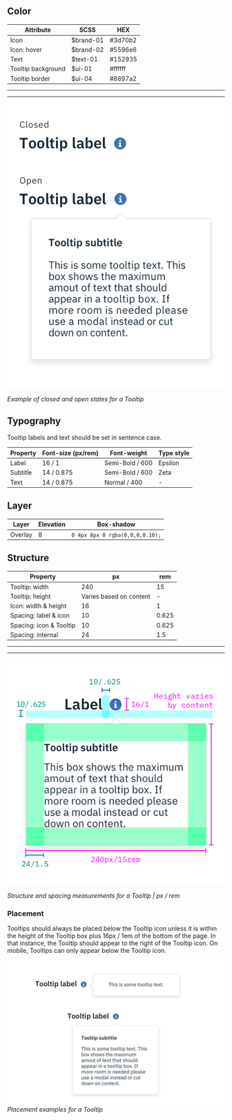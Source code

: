 ## Color

| Attribute              | SCSS      | HEX       |
|--------------------|-----------|-----------|
| Icon               | $brand-01 | #3d70b2   |
| Icon: hover        | $brand-02 | #5596e6   |
| Text               | $text-01  | #152935   |
| Tooltip background | $ui-01    | #ffffff   |
| Tooltip border     | $ui-04    | #8897a2   |

---
***
>  
![Closed and open states for a Tooltip](images/tooltip-style-1.png)

_Example of closed and open states for a Tooltip_

## Typography

Tooltip labels and text should be set in sentence case.

| Property | Font-size (px/rem)     | Font-weight  | Type style |
|----------|-----------------|--------------|---|
| Label   | 16 / 1     | Semi-Bold / 600   | Epsilon  |
| Subtitle    | 14 / 0.875 | Semi-Bold / 600   | Zeta  |
| Text     | 14 / 0.875 | Normal / 400 | - |

## Layer

| Layer      | Elevation     | Box-shadow      |
|------------|----------|----------|
| Overlay    | 8        | `0 4px 8px 0 rgba(0,0,0,0.10);`  |

## Structure

| Property                | px  | rem   |
|-------------------------|-----|-------|
| Tooltip: width          | 240 | 15    |
| Tooltip: height         | Varies based on content | - |
| Icon: width & height    | 16  | 1     |
| Spacing: label & icon   | 10  | 0.625 |
| Spacing: icon & Tooltip | 10  | 0.625 |
| Spacing: internal       | 24  | 1.5   |

---
***
>  
![Structure and spacing measurements for a tooltip](images/tooltip-style-2.png)

_Structure and spacing measurements for a Tooltip | px / rem_

### Placement

Tooltips should always be placed below the Tooltip icon unless it is within the height of the Tooltip box plus 16px / 1em of the bottom of the page. In that instance, the Tooltip should appear to the right of the Tooltip icon. On mobile, Tooltips can only appear below the Tooltip icon.

![Placement examples for a Tooltip](images/tooltip-style-3.png)
_Placement examples for a Tooltip_
